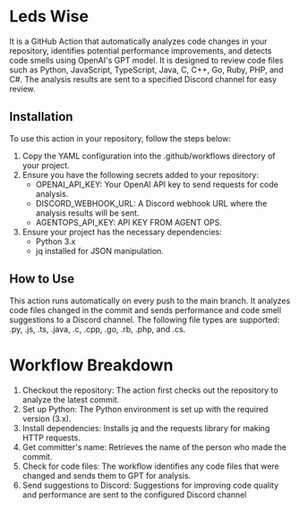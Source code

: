 # Leds Wise

It is a GitHub Action that automatically analyzes code changes in your repository, identifies potential performance improvements, and detects code smells using OpenAI's GPT model. It is designed to review code files such as Python, JavaScript, TypeScript, Java, C, C++, Go, Ruby, PHP, and C#. The analysis results are sent to a specified Discord channel for easy review.

## Installation

To use this action in your repository, follow the steps below:

1. Copy the YAML configuration into the .github/workflows directory of your project.
2. Ensure you have the following secrets added to your repository:
    * OPENAI_API_KEY: Your OpenAI API key to send requests for code analysis.
    * DISCORD_WEBHOOK_URL: A Discord webhook URL where the analysis results will be sent.
    * AGENTOPS_API_KEY: API KEY FROM AGENT OPS.
3. Ensure your project has the necessary dependencies:
    * Python 3.x
    * jq installed for JSON manipulation.

## How to Use

This action runs automatically on every push to the main branch. It analyzes code files changed in the commit and sends performance and code smell suggestions to a Discord channel. The following file types are supported: .py, .js, .ts, .java, .c, .cpp, .go, .rb, .php, and .cs.

# Workflow Breakdown

1. Checkout the repository: The action first checks out the repository to analyze the latest commit.
2. Set up Python: The Python environment is set up with the required version (3.x).
3. Install dependencies: Installs jq and the requests library for making HTTP requests.
4. Get committer's name: Retrieves the name of the person who made the commit.
5. Check for code files: The workflow identifies any code files that were changed and sends them to GPT for analysis.
6. Send suggestions to Discord: Suggestions for improving code quality and performance are sent to the configured Discord channel
